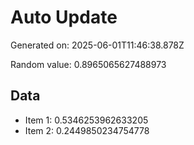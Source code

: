 # Auto Update

Generated on: 2025-06-01T11:46:38.878Z

Random value: 0.8965065627488973

## Data

- Item 1: 0.5346253962633205
- Item 2: 0.2449850234754778